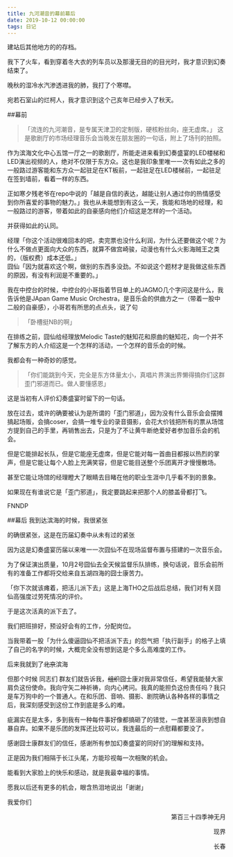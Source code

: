 ```yaml
---
title: 九河潮音的幕前幕后
date: 2019-10-12 00:00:00
tags: 日记
---
```

建站后其他地方的的存档。        

我下了火车，看到穿着冬大衣的列车员以及那漫无目的的目光时，我才意识到幻奏结束了。

晚秋的湿冷水汽渗透进我的肺，我打了个寒噤。

宛若石室山的烂柯人，我才意识到这个己亥年已经步入了秋天。
<!-- more -->
##幕前
>「流连的九河潮音，是专属天津卫的定制版，硬核粉丝向，座无虚席。」
这是歌剧厅的市场经理音乐会当晚发在朋友圈的一句话，附上了场刊的拍照。        

作为滨海文化中心五馆一厅之一的歌剧厅，所能走进来看到幻奏盛宴的LED楼梯和LED演出视频的人，绝对不仅限于东方众。这也是我印象里唯一一次有如此之多的一般路过游客能和东方众一起驻足在KT板前，一起驻足在LED楼梯前，一起驻足在签到墙前，看着一样的东西。     

正如寒夕残老爷在repo中说的「越是自信的表达，越能让别人通过你的热情感受到你所喜爱的事物的魅力。」我也从未能想到有这么一天，我能和场地的经理，和一般路过的游客，带着如此的自豪感向他们介绍这是怎样的一个活动。        

并获得如此的认同。      

经理「你这个活动很难回本的吧，卖完票也没什么利润，为什么还要做这个呢？为什么不做点更面向大众的东西，就算不做宫崎骏，动漫也有什么火影海贼王之类的，（版权费）成本还低。」        
囧仙「因为就喜欢这个啊，做别的东西多没劲。不如说这个题材才是我做这些东西的原因，有没有利润是不重要的。」        

我在中控台的时候，中控台的小哥指着节目单上的JAGMO几个字问这是什么，我告诉他是JApan Game Music Orchestra，是音乐会的供曲方之一（带着一股中二般的自豪感），小哥若有所思的点点头，说了句

>「卧槽挺NB的啊」

在排练之前，囧仙给经理放Melodic Taste的魅知花和原曲的魅知花，向一个并不了解东方的人介绍这是一个怎样的活动，一个怎样的音乐会的时候。     

我都会有一种奇妙的感觉。        

>「你们能跳到今天，完全是东方体量太小，真唱片界演出界懒得搞你们这群歪门邪道而已。做人要懂感恩」

这是当初有人评价幻奏盛宴时留下的一句话。        

放在过去，或许的确要被认为是所谓的「歪门邪道」，因为没有什么音乐会会摆摊搞起场贩，会搞coser，会搞一堆专业的录音摄影，会花大价钱把所有的票从场馆方提到自己的手里，再销售出去，只是为了不让黄牛断绝爱好者参加音乐会的机会。       

但是它能排起长队，但是它能座无虚席，但是它能对每一首曲目都报以热烈的掌声，但是它能让每个人脸上充满笑容，但是它能目送整个乐团离开才慢慢散场。        

甚至它能让场馆的经理瞪大了眼睛去目睹在他的职业生涯中几乎看不到的景象。      

如果现在有谁说它是「歪门邪道」，我定要跳起来把那个人的膝盖骨都打飞。        

FNNDP       

##幕后
我到达滨海的时候，我很紧张      

的确很紧张，这是在历届幻奏中从未有过的紧张      

因为这是幻奏盛宴历届以来唯一一次囧仙不在现场监督布置与搭建的一次音乐会。        

为了保证演出质量，10月2号囧仙去全天候监督乐队排练，换句话说，音乐会前所有的准备工作都将交给来自五湖四海的囧士康苦力。       

「你下次就该瘫着，把活儿派下去」这是上海THO之后战后总结，我们对有关囧仙高强度过劳死情况的评价。     

于是这次活真的派下去了。        

我们把班排好，预设好会有的工作，分配岗位。      

当我带着一股「为什么傻逼囧仙不把活派下去」的怨气把「执行副手」的格子上填了自己的名字的时候，大概完全没有想到这是个多么高难度的工作。        

后来我就到了~~北京~~滨海       

但那个时候 同志们 群友们就告诉我，~~组织~~囧士康对我非常信任，希望我能替大家肩负这份使命。我向守矢二神祈祷，向内心拷问。我真的能担负这份责任吗？我只是车万狗中的一个普通人。在和乐团、音响、摄影、剧院确认各种各样的事情之后，我深刻感受到这份工作到底是多么的难。      

疵漏实在是太多，多到我有一种每件事好像都搞砸了的错觉，一度甚至沮丧到想自暴自弃。如果不是乐团的发挥还比较可以，我连最后的一点慰藉都要没了。      

感谢囧士康群友们的信任，感谢所有参加幻奏盛宴的同好们的理解和支持。      

正是因为我们相隔于长江头尾，方能珍视每一次相聚的机会。      

能看到大家脸上的快乐和感动，就是我最幸福的事情。        

愿我以后还有更多的机会，眼含热泪地说出「谢谢」      

我爱你们        

<p align="right">第百三十四季神无月</p>
<p align="right">现界</p>
<p align="right">长春</p>